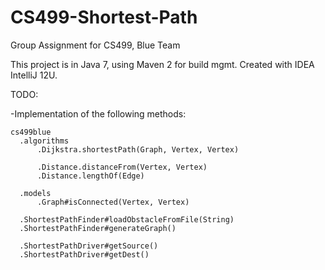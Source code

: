 CS499-Shortest-Path
===================

Group Assignment for CS499, Blue Team
  
This project is in Java 7, using Maven 2 for build mgmt.  Created with IDEA IntelliJ 12U.

TODO:

-Implementation of the following methods:

    cs499blue
      .algorithms
          .Dijkstra.shortestPath(Graph, Vertex, Vertex)

          .Distance.distanceFrom(Vertex, Vertex)
          .Distance.lengthOf(Edge)

      .models
          .Graph#isConnected(Vertex, Vertex)

      .ShortestPathFinder#loadObstacleFromFile(String)
      .ShortestPathFinder#generateGraph()

      .ShortestPathDriver#getSource()
      .ShortestPathDriver#getDest()
